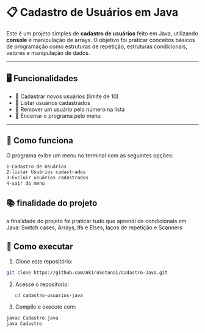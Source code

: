 # 📋 Cadastro de Usuários em Java

Este é um projeto simples de **cadastro de usuários** feito em Java, utilizando **console** e manipulação de arrays. O objetivo foi praticar conceitos básicos de programação como estruturas de repetição, estruturas condicionais, vetores e manipulação de dados.

---

## 🖥️ Funcionalidades

- 📌 Cadastrar novos usuários (limite de 10)
- 📌 Listar usuários cadastrados
- 📌 Remover um usuário pelo número na lista
- 📌 Encerrar o programa pelo menu

---

## 📌 Como funciona

O programa exibe um menu no terminal com as seguintes opções:

```markdown
1-Cadastro de Usuários
2-listar Usuários cadastrados
3-Excluir usuários cadastrados
4-sair do menu
```

## 📚 finalidade do projeto

a finalidade do projeto foi praticar tudo que aprendi de condicionais em Java: Switch cases, Arrays, Ifs e Elses, laços de repetição e Scanners

## 🚀 Como executar

1. Clone este repositório:

```bash
git clone https://github.com/AkiroSetonai/Cadastro-Java.git
```
2. Acesse o repositorio:

```bash
   cd cadastro-usuarios-java
```

3. Compile e execute com:

```bash
javac Cadastro.java
java Cadastro
```